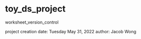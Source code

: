 # toy_ds_project
worksheet_version_control

project creation date: Tuesday May 31, 2022
author: Jacob Wong
